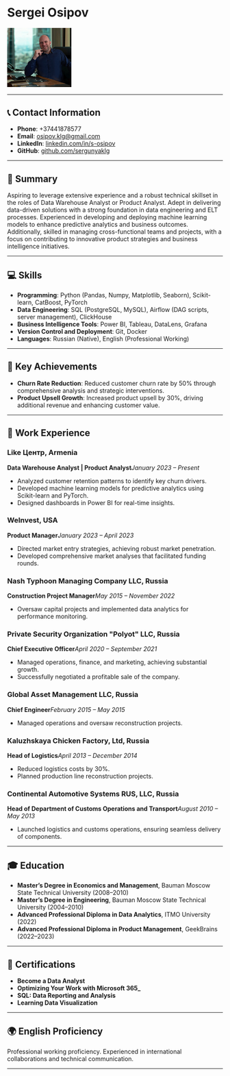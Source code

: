 # Sergei Osipov

<img src="photo.jpg" alt="Photo" width="150">

---

## 📞 Contact Information

- **Phone**: +37441878577
- **Email**: [osipov.klg@gmail.com](mailto:osipov.klg@gmail.com)
- **LinkedIn**: [linkedin.com/in/s-osipov](https://www.linkedin.com/in/s-osipov)
- **GitHub**: [github.com/sergunyaklg](https://github.com/sergunyaklg)

---

## 📝 Summary

Aspiring to leverage extensive experience and a robust technical skillset in the roles of Data Warehouse Analyst or Product Analyst. Adept in delivering data-driven solutions with a strong foundation in data engineering and ELT processes. Experienced in developing and deploying machine learning models to enhance predictive analytics and business outcomes. Additionally, skilled in managing cross-functional teams and projects, with a focus on contributing to innovative product strategies and business intelligence initiatives.

---

## 💻 Skills

- **Programming**: Python (Pandas, Numpy, Matplotlib, Seaborn), Scikit-learn, CatBoost, PyTorch
- **Data Engineering**: SQL (PostgreSQL, MySQL), Airflow (DAG scripts, server management), ClickHouse
- **Business Intelligence Tools**: Power BI, Tableau, DataLens, Grafana
- **Version Control and Deployment**: Git, Docker
- **Languages**: Russian (Native), English (Professional Working)

---

## 🎯 Key Achievements

- **Churn Rate Reduction**: Reduced customer churn rate by 50% through comprehensive analysis and strategic interventions.
- **Product Upsell Growth**: Increased product upsell by 30%, driving additional revenue and enhancing customer value.

---

## 💼 Work Experience

### Like Центр, Armenia

**Data Warehouse Analyst | Product Analyst***January 2023 – Present*

- Analyzed customer retention patterns to identify key churn drivers.
- Developed machine learning models for predictive analytics using Scikit-learn and PyTorch.
- Designed dashboards in Power BI for real-time insights.

### WeInvest, USA

**Product Manager***January 2023 – April 2023*

- Directed market entry strategies, achieving robust market penetration.
- Developed comprehensive market analyses that facilitated funding rounds.

### Nash Typhoon Managing Company LLC, Russia

**Construction Project Manager***May 2015 – November 2022*

- Oversaw capital projects and implemented data analytics for performance monitoring.

### Private Security Organization "Polyot" LLC, Russia

**Chief Executive Officer***April 2020 – September 2021*

- Managed operations, finance, and marketing, achieving substantial growth.
- Successfully negotiated a profitable sale of the company.

### Global Asset Management LLC, Russia

**Chief Engineer***February 2015 – May 2015*

- Managed operations and oversaw reconstruction projects.

### Kaluzhskaya Chicken Factory, Ltd, Russia

**Head of Logistics***April 2013 – December 2014*

- Reduced logistics costs by 30%.
- Planned production line reconstruction projects.

### Continental Automotive Systems RUS, LLC, Russia

**Head of Department of Customs Operations and Transport***August 2010 – May 2013*

- Launched logistics and customs operations, ensuring seamless delivery of components.

---

## 🎓 Education

- **Master’s Degree in Economics and Management**, Bauman Moscow State Technical University (2008–2010)
- **Master’s Degree in Engineering**, Bauman Moscow State Technical University (2004–2010)
- **Advanced Professional Diploma in Data Analytics**, ITMO University (2022)
- **Advanced Professional Diploma in Product Management**, GeekBrains (2022–2023)

---

## 📜 Certifications

- **Become a Data Analyst**
- **Optimizing Your Work with Microsoft 365_**
- **SQL: Data Reporting and Analysis**
- **Learning Data Visualization**

---

## 🌍 English Proficiency

Professional working proficiency. Experienced in international collaborations and technical communication.

---
